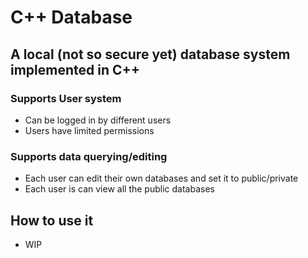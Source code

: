 # C++ Database

## A local (not so secure yet) database system implemented in C++
### Supports User system
* Can be logged in by different users
* Users have limited permissions
### Supports data querying/editing
* Each user can edit their own databases and set it to public/private
* Each user is can view all the public databases

## How to use it 

* WIP
